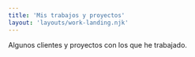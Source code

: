 ```yaml
---
title: 'Mis trabajos y proyectos'
layout: 'layouts/work-landing.njk'
---
```


Algunos clientes y proyectos con los que he trabajado.
